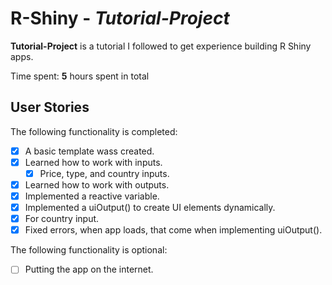 # R-Shiny - *Tutorial-Project*

**Tutorial-Project** is a tutorial I followed to get experience building R Shiny apps.

Time spent: **5** hours spent in total

## User Stories

The following functionality is completed:

* [x] A basic template wass created.
* [x] Learned how to work with inputs.
  * [x] Price, type, and country inputs.
* [x] Learned how to work with outputs.
* [x] Implemented a reactive variable.
* [x] Implemented a uiOutput() to create UI elements dynamically.
 * [x] For country input.
 * [x] Fixed errors, when app loads, that come when implementing uiOutput().
 
The following functionality is optional:
* [ ] Putting the app on the internet.
